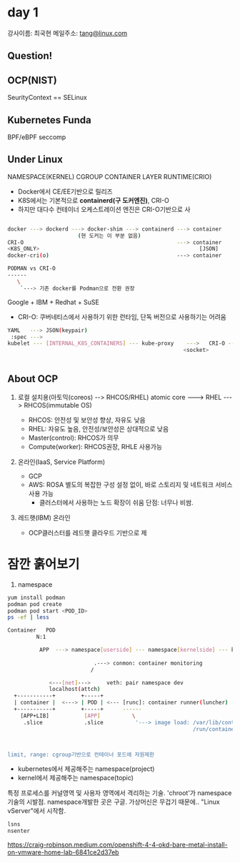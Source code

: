 # day 1

강사이름: 최국현
메일주소: tang@linux.com


Question!
---


OCP(NIST)
---
SeurityContext == SELinux

Kubernetes Funda
---
BPF/eBPF
seccomp


Under Linux
---
NAMESPACE(KERNEL)
CGROUP
CONTAINER LAYER
RUNTIME(CRIO)
- Docker에서 CE/EE기반으로 릴리즈
- K8S에서는 기본적으로 **containerd(구 도커엔진)**, CRI-O
- 하지만 대다수 컨테이너 오케스트레이션 엔진은 CRI-O기반으로 사

```bash

docker ---> dockerd ---> docker-shim ---> containerd ---> container
                      (현 도커는 이 부분 없음)
CRI-O                                                ---> container 
<K8S_ONLY>                                                  [JSON]  
docker-cri(o)                                        ---> container

PODMAN vs CRI-O    
------
   \
    `---> 기존 docker를 Podman으로 전환 권장                                                                           
```

Google + IBM + Redhat + SuSE

- CRI-O: 쿠버네티스에서 사용하기 위한 런타임, 단독 버전으로 사용하기는 어려움

```bash
YAML   ---> JSON(keypair)
 :spec --->
kubelet --- [INTERNAL_K8S_CONTAINERS] --- kube-proxy    --->   CRI-O ---> [CONTAINER]
                                                       <socket>
                                          
```


About OCP
---

1. 로컬 설치용(아토믹(coreos) --> RHCOS/RHEL)
   atomic core ---> RHEL ---> RHCOS(immutable OS)

   - RHCOS: 안전성 및 보안성 향상, 자유도 낮음
   - RHEL: 자유도 높음, 안전성/보안성은 상대적으로 낮음
   - Master(control): RHCOS가 의무
   - Compute(worker): RHCOS권장, RHLE 사용가능
2. 온라인(IaaS, Service Platform)
   - GCP
   - AWS: ROSA
   별도의 복잡한 구성 설정 없이, 바로 스토리지 및 네트워크 서비스 사용 가능
     + 클러스터에서 사용하는 노드 확장이 쉬움
   단점: 너무나 비쌈.

3. 레드햇(IBM) 온라인
   - OCP클러스터를 레드햇 클라우드 기반으로 제


# 잠깐 훍어보기

1. namespace

```bash
yum install podman
podman pod create
podman pod start <POD_ID>
ps -ef | less

Container   POD
         N:1

          APP  ---> namespace[userside] --- namespace[kernelside] --- kernel module
 
                           .---> conmon: container monitoring 
                          /

             <---[net]--->     veth: pair namespace dev       
             localhost(attch)
  +-----------+        +-----+
  | container |  <---> | POD | <--- [runc]: container runner(luncher)
  +-----------+        +-----+      ------        
    [APP+LIB]           [APP]          \
     .slice             .slice          '---> image load: /var/lib/containers/
                                                          /run/containers/



limit, range: cgroup기반으로 컨테이너 포드에 자원제한                                                       
```                  


- kubernetes에서 제공해주는 namespace(project)
- kernel에서 제공해주는 namespace(topic)

특정 프로세스를 커널영역 및 사용자 영역에서 격리하는 기술.
'chroot'가 namespace기술의 시발점. namespace개발한 곳은 구글. 가상머신은 무겁기 때문에..
"Linux vServer"에서 시작함. 

```bash
lsns
nsenter
```


https://craig-robinson.medium.com/openshift-4-4-okd-bare-metal-install-on-vmware-home-lab-6841ce2d37eb
